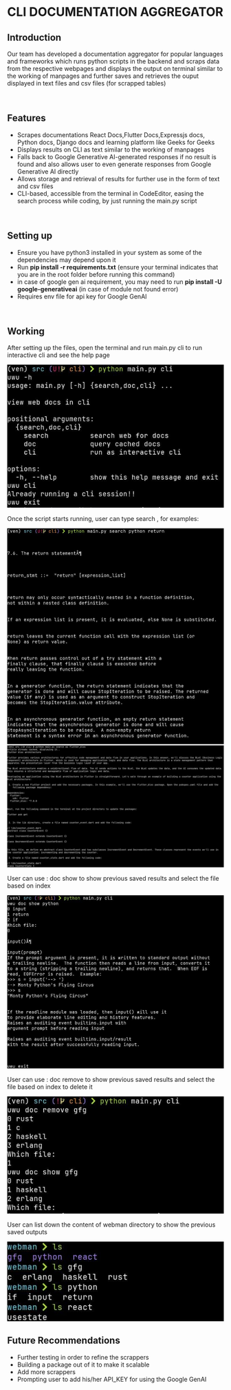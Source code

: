 <h1>CLI DOCUMENTATION AGGREGATOR</h1>
<h2>Introduction</h2>
<p>Our team has developed a documentation aggregator for popular languages and frameworks which runs python scripts in the backend and scraps data from the respective webpages and displays the output on terminal similar to the working of manpages and further saves and retrieves the ouput displayed in text files and csv files (for scrapped tables)</p>
<br>
<h2>Features</h2>
<ul>
    <li>Scrapes documentations React Docs,Flutter Docs,Expressjs docs, Python docs, Django docs and learning platform like Geeks for Geeks</li>
    <li>Displays results on CLI as text similar to the working of manpages</li>
    <li>Falls back to Google Generative AI-generated responses if no result is found and also allows user to even generate responses from Google Generative AI directly</li>
    <li>Allows storage and retrieval of results for further use in the form of text and csv files</li>
    <li>CLI-based, accessible from the terminal in CodeEditor, easing the search process while coding, by just running the main.py script</li>
</ul>
<br>
<h2>Setting up</h2>
<ul>
    <li>Ensure you have python3 installed in your system as some of the dependencies may depend upon it</li>
    <li>Run <strong>pip install -r requirements.txt</strong> (ensure your terminal indicates that you are in the root folder before running this command)</li>
    <li>in case of google gen ai requirement, you may need to run <strong>pip install -U google-generativeai</strong> (in case of module not found error)</li>
    <li>Requires env file for api key for Google GenAI</li>
</ul>
<br>
<h2>Working</h2>

 <p>After setting up the files, open the terminal and run main.py cli to run interactive cli and see the help page</p>
    <img src="./assets/WhatsApp Image 2024-07-10 at 10.26.58 PM.jpeg">

<p>Once the script starts running, user can type search <scrapper> <term_to_search> , for examples:</p>
   <img src="./assets/WhatsApp Image 2024-07-10 at 10.27.29 PM.jpeg"> 
   <img src="./assets/WhatsApp Image 2024-07-10 at 11.01.40 PM.jpeg"> 

    
<p>User can use : doc show <scrapper> to show previous saved results and select the file based on index</p>
    <img src="./assets/WhatsApp Image 2024-07-10 at 10.29.58 PM.jpeg">

<p>User can use : doc remove <scrapper> to show previous saved results and select the file based on index to delete it</p>
   <img src="./assets/WhatsApp Image 2024-07-10 at 10.30.31 PM.jpeg">

<p>User can list down the content of webman directory to show the previous saved outputs</p>
   <img src ="./assets/WhatsApp Image 2024-07-10 at 10.28.46 PM.jpeg"> 

<br>
<h2>Future Recommendations </h2>
<ul>
    <li>Further testing in order to refine the scrappers </li>
    <li>Building a package out of it to make it scalable</li>
    <li>Add more scrappers</li>
    <li>Prompting user to add his/her API_KEY for using the Google GenAI</li>
</ul>
